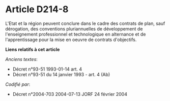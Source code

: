 # Article D214-8

L'Etat et la région peuvent conclure dans le cadre des contrats de plan, sauf dérogation, des conventions pluriannuelles de
développement de l'enseignement professionnel et technologique en alternance et de l'apprentissage pour la mise en oeuvre de
contrats d'objectifs.

**Liens relatifs à cet article**

_Anciens textes_:

  - Décret n°93-51 1993-01-14 art. 4
  - Décret n°93-51 du 14 janvier 1993 - art. 4 (Ab)

_Codifié par_:

  - Décret n°2004-703 2004-07-13 JORF 24 février 2004
